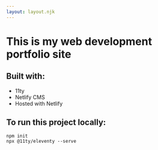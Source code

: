 ```yaml
---
layout: layout.njk
---
```


# This is my web development portfolio site

## Built with:
- 11ty
- Netlify CMS
- Hosted with Netlify

## To run this project locally:
```
npm init
npx @11ty/eleventy --serve
```